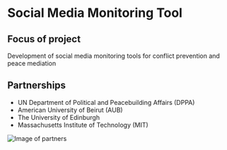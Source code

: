 # Social Media Monitoring Tool

## Focus of project
Development of social media monitoring tools for conflict prevention and peace mediation

## Partnerships
* UN Department of Political and Peacebuilding Affairs (DPPA)
* American University of Beirut (AUB)
* The University of Edinburgh
* Massachusetts Institute of Technology (MIT)

![Image of partners](https://raw.githubusercontent.com/dppa/Social-Media-Monitoring-Tool/master/Logos.PNG)


